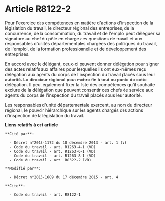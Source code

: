 # Article R8122-2

Pour l'exercice des compétences en matière d'actions d'inspection de la législation du travail, le directeur régional des
entreprises, de la concurrence, de la consommation, du travail et de l'emploi peut déléguer sa signature au chef du pôle en
charge des questions de travail et aux responsables d'unités départementales chargées des politiques du travail, de l'emploi,
de la formation professionnelle et de développement des entreprises. 

En accord avec le délégant, ceux-ci peuvent donner délégation pour signer des actes relatifs aux affaires pour lesquelles ils
ont eux-mêmes reçu délégation aux agents du corps de l'inspection du travail placés sous leur autorité. Le directeur régional
peut mettre fin à tout ou partie de cette délégation. Il peut également fixer la liste des compétences qu'il souhaite exclure
de la délégation que peuvent consentir ces chefs de service aux agents du corps de l'inspection du travail placés sous leur
autorité. 

Les responsables d'unité départementale exercent, au nom du directeur régional, le pouvoir hiérarchique sur les agents
chargés des actions d'inspection de la législation du travail.

**Liens relatifs à cet article**

	**Cité par**:

	  - Décret n°2013-1172 du 18 décembre 2013 - art. 1 (V)
	  - Code du travail - art. R1263-4-1 (VD)
	  - Code du travail - art. R1263-6-1 (VD)
	  - Code du travail - art. R1263-8-1 (VD)
	  - Code du travail - art. R8322-2 (VD)

	**Modifié par**:

	  - Décret n°2015-1689 du 17 décembre 2015 - art. 4

	**Cite**:

	  - Code du travail - art. R8122-1
